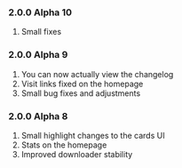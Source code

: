 ### 2.0.0 Alpha 10
1. Small fixes
### 2.0.0 Alpha 9
1. You can now actually view the changelog
2. Visit links fixed on the homepage
3. Small bug fixes and adjustments

### 2.0.0 Alpha 8

1. Small highlight changes to the cards UI
2. Stats on the homepage
3. Improved downloader stability 